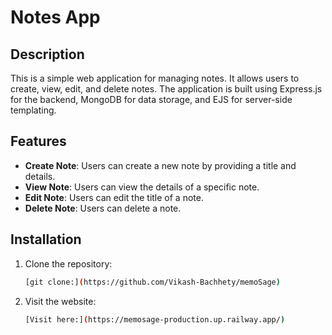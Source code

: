 # Notes App

## Description

This is a simple web application for managing notes. It allows users to create, view, edit, and delete notes. The application is built using Express.js for the backend, MongoDB for data storage, and EJS for server-side templating.

## Features

- **Create Note**: Users can create a new note by providing a title and details.
- **View Note**: Users can view the details of a specific note.
- **Edit Note**: Users can edit the title of a note.
- **Delete Note**: Users can delete a note.

## Installation

1. Clone the repository:

   ```bash
   [git clone:](https://github.com/Vikash-Bachhety/memoSage)

2. Visit the website:

   ```bash
   [Visit here:](https://memosage-production.up.railway.app/)
